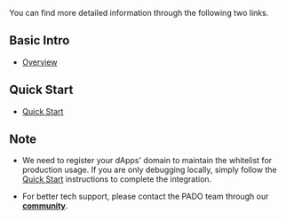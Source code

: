 You can find more detailed information through the following two links.

## Basic Intro

- [Overview](https://docs.padolabs.org/mpc-tls/mpc-tls-sdk/overview)

## Quick Start

- [Quick Start](https://docs.padolabs.org/mpc-tls/mpc-tls-sdk/quickstart)


## Note

- We need to register your dApps' domain to maintain the whitelist for production usage. If you are only debugging locally, simply follow the [Quick Start](https://docs.padolabs.org/mpc-tls/mpc-tls-sdk/quickstart) instructions to complete the integration. 

- For better tech support, please contact the PADO team through our **[community](https://discord.gg/AYGSqCkZTz)**.
